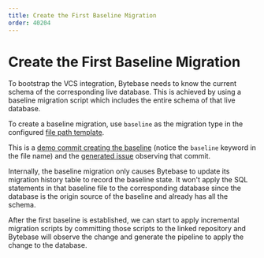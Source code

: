 ```yaml
---
title: Create the First Baseline Migration
order: 40204
---
```


# Create the First Baseline Migration

To bootstrap the VCS integration, Bytebase needs to know the current schema of the corresponding live database. This is achieved by using a baseline migration script which includes the entire schema of that live database.

To create a baseline migration, use `baseline` as the migration type in the configured [file path template](/docs/use-bytebase/vcs-integration/name-and-organize-schema-files#file-path-template).

This is a [demo commit creating the baseline](https://gitlab.bytebase.com/bytebase-demo/shop/-/commit/da90a2510eccd051ad14e4b89ca904d733169a39) (notice the `baseline` keyword in the file name) and the [generated issue](https://demo.bytebase.com/issue/create-product-table-13002) observing that commit.

<hint-block type="info">

Internally, the baseline migration only causes Bytebase to update its migration history table to record the baseline state. It won't apply the SQL statements in that baseline file to the corresponding database since the database is the origin source of the baseline and already has all the schema.

</hint-block>

After the first baseline is established, we can start to apply incremental migration scripts by committing those scripts to the linked repository and Bytebase will observe the change and generate the pipeline to apply the change to the database.
